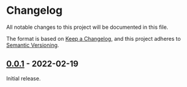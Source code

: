 # Changelog

All notable changes to this project will be documented in this file.

The format is based on [Keep a Changelog](https://keepachangelog.com/en/1.0.0/),
and this project adheres to [Semantic Versioning](https://semver.org/spec/v2.0.0.html).

## [0.0.1] - 2022-02-19
Initial release.

[0.0.1]: https://github.com/sclabs/private-ghp/releases/tag/v0.0.1
